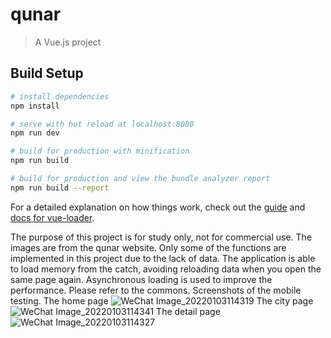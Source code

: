 # qunar

> A Vue.js project

## Build Setup

``` bash
# install dependencies
npm install

# serve with hot reload at localhost:8080
npm run dev

# build for production with minification
npm run build

# build for production and view the bundle analyzer report
npm run build --report
```

For a detailed explanation on how things work, check out the [guide](http://vuejs-templates.github.io/webpack/) and [docs for vue-loader](http://vuejs.github.io/vue-loader).

The purpose of this project is for study only, not for commercial use. The images are from the qunar website. Only some of the functions are implemented in this project due to the lack of data.
The application is able to load memory from the catch, avoiding reloading data when you open the same page again. Asynchronous loading is used to improve the performance. Please refer to the commons.
Screenshots of the mobile testing.
The home page
![WeChat Image_20220103114319](https://user-images.githubusercontent.com/66928603/147893593-ff27fd52-3167-4322-b1b2-f2a6478ef56a.jpg)
The city page
![WeChat Image_20220103114341](https://user-images.githubusercontent.com/66928603/147893602-8f17ac2d-8648-4d95-ac63-83bb2078cef4.jpg)
The detail page
![WeChat Image_20220103114327](https://user-images.githubusercontent.com/66928603/147893624-94a6ec0d-d312-4c9b-923e-3cb706404e57.jpg)
